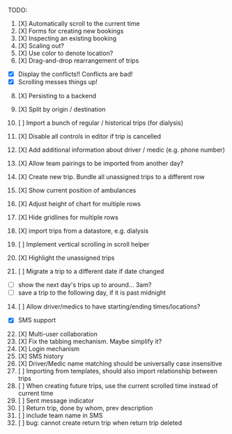 TODO:

1. [X] Automatically scroll to the current time
2. [X] Forms for creating new bookings
3. [X] Inspecting an existing booking
4. [X] Scaling out?
5. [X] Use color to denote location?
6. [X] Drag-and-drop rearrangement of trips
  - [X] Display the conflicts!! Conflicts are bad!
  - [X] Scrolling messes things up!
8. [X] Persisting to a backend
9. [X] Split by origin / destination
7. [ ] Import a bunch of regular / historical trips (for dialysis)
10. [X] Disable all controls in editor if trip is cancelled

12. [X] Add additional information about driver / medic (e.g. phone number)
13. [X] Allow team pairings to be imported from another day?

16. [X] Create new trip. Bundle all unassigned trips to a different row
17. [X] Show current position of ambulances
18. [X] Adjust height of chart for multiple rows
19. [X] Hide gridlines for multiple rows
15. [X] import trips from a datastore, e.g. dialysis

20. [ ] Implement vertical scrolling in scroll helper
21. [X] Highlight the unassigned trips
11. [ ] Migrate a trip to a different date if date changed
  - [ ] show the next day's trips up to around... 3am?
  - [ ] save a trip to the following day, if it is past midnight
14. [ ] Allow driver/medics to have starting/ending times/locations?
  - [X] SMS support
22. [X] Multi-user collaboration
23. [X] Fix the tabbing mechanism. Maybe simplify it?
24. [X] Login mechanism
25. [X] SMS history
26. [X] Driver/Medic name matching should be universally case insensitive
27. [ ] Importing from templates, should also import relationship between trips
28. [ ] When creating future trips, use the current scrolled time instead of current time
29. [ ] Sent message indicator
30. [ ] Return trip, done by whom, prev description
31. [ ] include team name in SMS
32. [ ] bug: cannot create return trip when return trip deleted